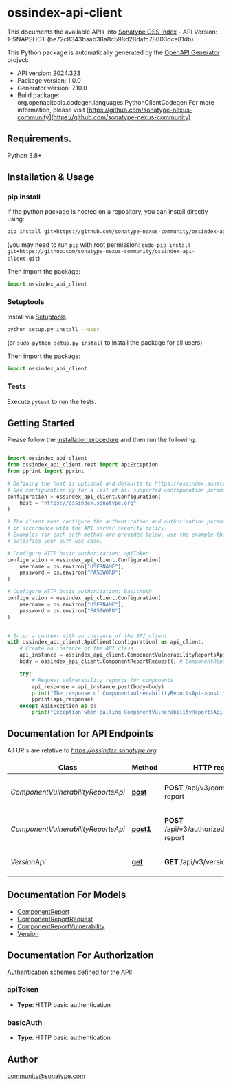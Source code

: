 # ossindex-api-client
This documents the available APIs into [Sonatype OSS Index](https://ossindex.sonatype.org/) - API Version: 1-SNAPSHOT (be72c8343baab38a8c598d28dafc78003dce81db).

This Python package is automatically generated by the [OpenAPI Generator](https://openapi-generator.tech) project:

- API version: 2024.323
- Package version: 1.0.0
- Generator version: 7.10.0
- Build package: org.openapitools.codegen.languages.PythonClientCodegen
For more information, please visit [https://github.com/sonatype-nexus-community](https://github.com/sonatype-nexus-community)

## Requirements.

Python 3.8+

## Installation & Usage
### pip install

If the python package is hosted on a repository, you can install directly using:

```sh
pip install git+https://github.com/sonatype-nexus-community/ossindex-api-client.git
```
(you may need to run `pip` with root permission: `sudo pip install git+https://github.com/sonatype-nexus-community/ossindex-api-client.git`)

Then import the package:
```python
import ossindex_api_client
```

### Setuptools

Install via [Setuptools](http://pypi.python.org/pypi/setuptools).

```sh
python setup.py install --user
```
(or `sudo python setup.py install` to install the package for all users)

Then import the package:
```python
import ossindex_api_client
```

### Tests

Execute `pytest` to run the tests.

## Getting Started

Please follow the [installation procedure](#installation--usage) and then run the following:

```python

import ossindex_api_client
from ossindex_api_client.rest import ApiException
from pprint import pprint

# Defining the host is optional and defaults to https://ossindex.sonatype.org
# See configuration.py for a list of all supported configuration parameters.
configuration = ossindex_api_client.Configuration(
    host = "https://ossindex.sonatype.org"
)

# The client must configure the authentication and authorization parameters
# in accordance with the API server security policy.
# Examples for each auth method are provided below, use the example that
# satisfies your auth use case.

# Configure HTTP basic authorization: apiToken
configuration = ossindex_api_client.Configuration(
    username = os.environ["USERNAME"],
    password = os.environ["PASSWORD"]
)

# Configure HTTP basic authorization: basicAuth
configuration = ossindex_api_client.Configuration(
    username = os.environ["USERNAME"],
    password = os.environ["PASSWORD"]
)


# Enter a context with an instance of the API client
with ossindex_api_client.ApiClient(configuration) as api_client:
    # Create an instance of the API class
    api_instance = ossindex_api_client.ComponentVulnerabilityReportsApi(api_client)
    body = ossindex_api_client.ComponentReportRequest() # ComponentReportRequest |  (optional)

    try:
        # Request vulnerability reports for components
        api_response = api_instance.post(body=body)
        print("The response of ComponentVulnerabilityReportsApi->post:\n")
        pprint(api_response)
    except ApiException as e:
        print("Exception when calling ComponentVulnerabilityReportsApi->post: %s\n" % e)

```

## Documentation for API Endpoints

All URIs are relative to *https://ossindex.sonatype.org*

Class | Method | HTTP request | Description
------------ | ------------- | ------------- | -------------
*ComponentVulnerabilityReportsApi* | [**post**](docs/ComponentVulnerabilityReportsApi.md#post) | **POST** /api/v3/component-report | Request vulnerability reports for components
*ComponentVulnerabilityReportsApi* | [**post1**](docs/ComponentVulnerabilityReportsApi.md#post1) | **POST** /api/v3/authorized/component-report | Request vulnerability reports for components
*VersionApi* | [**get**](docs/VersionApi.md#get) | **GET** /api/v3/version | Get service version information


## Documentation For Models

 - [ComponentReport](docs/ComponentReport.md)
 - [ComponentReportRequest](docs/ComponentReportRequest.md)
 - [ComponentReportVulnerability](docs/ComponentReportVulnerability.md)
 - [Version](docs/Version.md)


<a id="documentation-for-authorization"></a>
## Documentation For Authorization


Authentication schemes defined for the API:
<a id="apiToken"></a>
### apiToken

- **Type**: HTTP basic authentication

<a id="basicAuth"></a>
### basicAuth

- **Type**: HTTP basic authentication


## Author

community@sonatype.com


